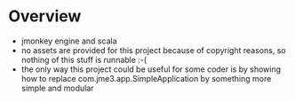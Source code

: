 # Overview

- jmonkey engine and scala
- no assets are provided for this project because of copyright reasons, so nothing of this stuff is runnable :-(
- the only way this project could be useful for some coder is by showing how to replace com.jme3.app.SimpleApplication
  by something more simple and modular   
